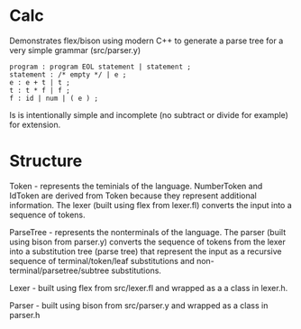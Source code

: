 # Calc

Demonstrates flex/bison using modern C++ to generate a parse tree for a very simple grammar (src/parser.y)

```
program : program EOL statement | statement ;
statement : /* empty */ | e ;
e : e + t | t ;
t : t * f | f ;
f : id | num | ( e ) ;
```

Is is intentionally simple and incomplete (no subtract or divide for example) for extension.

# Structure

Token - represents the teminials of the language.  NumberToken and IdToken are derived from Token
because they represent additional information.  The lexer (built using flex from lexer.fl) converts the input into a sequence of tokens.

ParseTree - represents the nonterminals of the language.  The parser (built using bison from parser.y) converts the sequence of tokens from the lexer into a substitution tree (parse tree) that represent the input as a recursive sequence of terminal/token/leaf substitutions and non-terminal/parsetree/subtree substitutions.

Lexer - built using flex from src/lexer.fl and wrapped as a a class in lexer.h.

Parser - built using bison from src/parser.y and wrapped as a class in parser.h